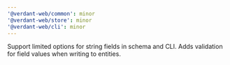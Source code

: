```yaml
---
'@verdant-web/common': minor
'@verdant-web/store': minor
'@verdant-web/cli': minor
---
```


Support limited options for string fields in schema and CLI. Adds validation for field values when writing to entities.
